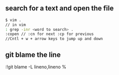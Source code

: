 ## search for a text and open the file 
```bash
$ vim .
// in vim
: grep -inr <word to search> .
:copen // :cn for next :cp for previous
//Cntl + w + arrow keys to jump up and down
```

## git blame the line
:!git blame -L lineno,lineno %